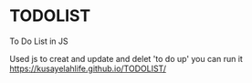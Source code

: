 # TODOLIST
To Do List in JS

Used js to creat and update and delet 'to do up'
you can run it
https://kusayelahlife.github.io/TODOLIST/
